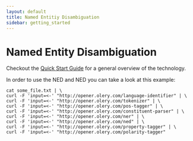 ```yaml
---
layout: default
title: Named Entitiy Disambiguation
sidebar: getting_started
---
```


# Named Entity Disambiguation

Checkout the [Quick Start Guide](/getting-started/how-to/quick-start.html) for a
general overview of the technology.

In order to use the NED and NED you can take a look at this example:

```shell
cat some_file.txt | \
curl -F 'input=<-' "http://opener.olery.com/language-identifier" | \
curl -F 'input=<-' "http://opener.olery.com/tokenizer" | \
curl -F 'input=<-' "http://opener.olery.com/pos-tagger" | \
curl -F 'input=<-' "http://opener.olery.com/constituent-parser" | \
curl -F 'input=<-' "http://opener.olery.com/ner" | \
curl -F 'input=<-' "http://opener.olery.com/ned" | \
curl -F 'input=<-' "http://opener.olery.com/property-tagger" | \
curl -F 'input=<-' "http://opener.olery.com/polarity-tagger"
```

